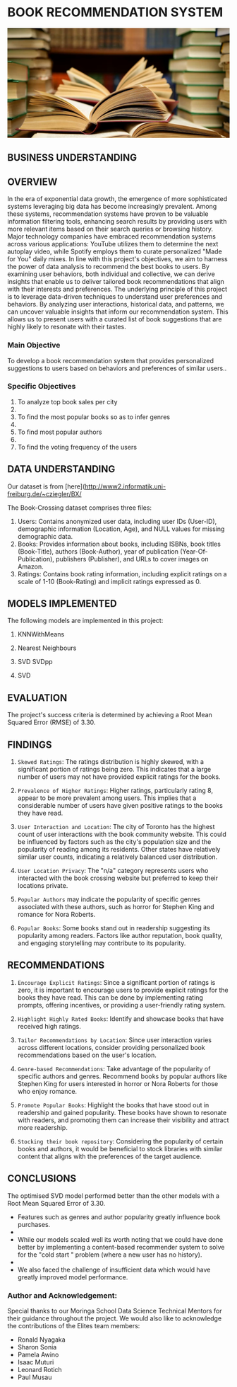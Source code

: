 
#  BOOK RECOMMENDATION SYSTEM

![image](NAME.jpeg)


## BUSINESS UNDERSTANDING
## OVERVIEW
In the era of exponential data growth, the emergence of more sophisticated systems leveraging big data has become increasingly prevalent. Among these systems, recommendation systems have proven to be valuable information filtering tools, enhancing search results by providing users with more relevant items based on their search queries or browsing history. Major technology companies have embraced recommendation systems across various applications: YouTube utilizes them to determine the next autoplay video, while Spotify employs them to curate personalized "Made for You" daily mixes.
In line with this project's objectives, we aim to harness the power of data analysis to recommend the best books to users. By examining user behaviors, both individual and collective, we can derive insights that enable us to deliver tailored book recommendations that align with their interests and preferences.
The underlying principle of this project is to leverage data-driven techniques to understand user preferences and behaviors. By analyzing user interactions, historical data, and patterns, we can uncover valuable insights that inform our recommendation system. This allows us to present users with a curated list of book suggestions that are highly likely to resonate with their tastes.


### Main Objective
To develop a book recommendation system that provides personalized suggestions to users based on behaviors and preferences of similar users..

### Specific Objectives

1. To analyze top book sales per city
2. 
3. To find the most popular books so as to infer genres
4. 
5. To find most popular authors
6. 
7. To find the voting frequency of the users

## DATA UNDERSTANDING
Our dataset is from [here](http://www2.informatik.uni-freiburg.de/~cziegler/BX/

The Book-Crossing dataset comprises three files:

1. Users: Contains anonymized user data, including user IDs (User-ID), demographic information (Location, Age), and NULL values for missing demographic data.
2. Books: Provides information about books, including ISBNs, book titles (Book-Title), authors (Book-Author), year of publication (Year-Of-Publication), publishers (Publisher), and URLs to cover images on Amazon.
3. Ratings: Contains book rating information, including explicit ratings on a scale of 1-10 (Book-Rating) and implicit ratings expressed as 0.

## MODELS IMPLEMENTED

The following models are implemented in this project:

1. KNNWithMeans

2. Nearest Neighbours

3. SVD SVDpp

4. SVD


## EVALUATION
The project's success criteria is determined by achieving a Root Mean Squared Error (RMSE) of 3.30. 

## FINDINGS
1. `Skewed Ratings`: The ratings distribution is highly skewed, with a significant portion of ratings being zero. This indicates that a large number of users may not have provided explicit ratings for the books.
   
2. `Prevalence of Higher Ratings`: Higher ratings, particularly rating 8, appear to be more prevalent among users. This implies that a considerable number of users have given positive ratings to the books they have read.
   
3. `User Interaction and Location`: The city of Toronto has the highest count of user interactions with the book community website. This could be influenced by factors such as the city's population size and the popularity of reading among its residents. Other states have relatively similar user counts, indicating a relatively balanced user distribution.
   
4. `User Location Privacy`: The "n/a" category represents users who interacted with the book crossing website but preferred to keep their locations private.
   
5. `Popular Authors` may  indicate the popularity of specific genres associated with these authors, such as horror for Stephen King and romance for Nora Roberts.
   
6. `Popular Books`: Some books stand out in readership suggesting its popularity among readers. Factors like author reputation, book quality, and engaging storytelling may contribute to its popularity.

## RECOMMENDATIONS

1. `Encourage Explicit Ratings`: Since a significant portion of ratings is zero, it is important to encourage users to provide explicit ratings for the books they have read. This can be done by implementing rating prompts, offering incentives, or providing a user-friendly rating system.
   
2. `Highlight Highly Rated Books`: Identify and showcase books that have received high ratings.
   
3. `Tailor Recommendations by Location`: Since user interaction varies across different locations, consider providing personalized book recommendations based on the user's location.
   
4. `Genre-based Recommendations`: Take advantage of the popularity of specific authors and genres. Recommend books by popular authors like Stephen King for users interested in horror or Nora Roberts for those who enjoy romance.
   
5. `Promote Popular Books`: Highlight the books that have stood out in readership and gained popularity. These books have shown to resonate with readers, and promoting them can increase their visibility and attract more readership.
   
6.  `Stocking their book repository`: Considering the popularity of certain books and authors, it would be beneficial to stock libraries with similar content that aligns with the preferences of the target audience.

   ## CONCLUSIONS
 The optimised SVD model performed better than the other models with a Root Mean Squared Error of 3.30.
 
- Features such as genres and author popularity greatly influence book purchases.
- 
- While our models scaled well its worth noting that we could have done better by implementing a content-based recommender system to solve for the "cold start " problem (where a new user has no history).
- 
- We also faced the challenge of insufficient data which would have greatly improved model performance.

### Author and Acknowledgement:
Special thanks to our Moringa School Data Science Technical Mentors for their guidance throughout the project. We would also like to acknowledge the contributions of the Elites team members:

- Ronald Nyagaka
- Sharon Sonia
- Pamela Awino
- Isaac Muturi
- Leonard Rotich
- Paul Musau
